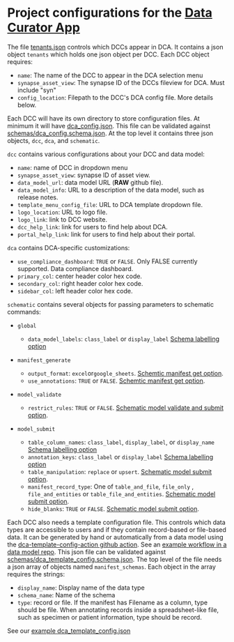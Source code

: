 # Project configurations for the [Data Curator App](github.com/sage-Bionetworks/data_curator)

The file [tenants.json](tenants.json) controls which DCCs appear in DCA. It contains a json object `tenants` which holds one json object per DCC. Each DCC object requires:

-   `name`: The name of the DCC to appear in the DCA selection menu
-   `synapse_asset_view`: The synapse ID of the DCCs fileview for DCA. Must include "syn"
-   `config_location`: Filepath to the DCC's DCA config file. More details below.

Each DCC will have its own directory to store configuration files. At minimum it will have [dca_config.json](demo/dca_config.json). This file can be validated against [schemas/dca_config.schema.json](schemas/dca_config.schema.json). At the top level it contains three json objects, `dcc`, `dca`, and `schematic`.

`dcc` contains various configurations about your DCC and data model:

-   `name`: name of DCC in dropdown menu
-   `synapse_asset_view`: synapse ID of asset view.
-   `data_model_url`: data model URL (**RAW** github file).
-   `data_model_info`: URL to a description of the data model, such as release notes. 
-   `template_menu_config_file`: URL to DCA template dropdown file.
-   `logo_location`: URL to logo file. 
-   `logo_link`: link to DCC website. 
-   `dcc_help_link`: link for users to find help about DCA. 
-   `portal_help_link`: link for users to find help about their portal. 

`dca` contains DCA-specific customizations:

-   `use_compliance_dashboard`: `TRUE` or `FALSE`. Only FALSE currently supported. Data compliance dashboard.
-   `primary_col`: center header color hex code. 
-   `secondary_col`: right header color hex code. 
-   `sidebar_col`: left header color hex code. 

`schematic` contains several objects for passing parameters to schematic commands:

-   `global`
  
    - `data_model_labels`: `class_label` or `display_label` [Schema labelling option](https://sagebionetworks.jira.com/wiki/spaces/SCHEM/pages/3089498257/How+to+Define+Display+Name+Labeling)
    
-   `manifest_generate`

    -   `output_format`: `excel`or`google_sheets`. [Schemtic manifest get option](https://sage-schematic.readthedocs.io/en/develop/cli_reference.html#schematic-manifest-get).
    -   `use_annotations`: `TRUE` or `FALSE`. [Schemtic manifest get option](https://sage-schematic.readthedocs.io/en/develop/cli_reference.html#schematic-manifest-get).

-   `model_validate`

    -   `restrict_rules`: `TRUE` or `FALSE`. [Schematic model validate and submit option](https://sage-schematic.readthedocs.io/en/develop/cli_reference.html#schematic-model-validate).

-   `model_submit`

    -   `table_column_names`: `class_label`, `display_label`, or `display_name` [Schema labelling option](https://sagebionetworks.jira.com/wiki/spaces/SCHEM/pages/3089498257/How+to+Define+Display+Name+Labeling)
    -   `annotation_keys`: `class_label` or `display_label` [Schema labelling option](https://sagebionetworks.jira.com/wiki/spaces/SCHEM/pages/3089498257/How+to+Define+Display+Name+Labeling)
    -   `table_manipulation`: `replace` or `upsert`. [Schematic model submit option](https://sage-schematic.readthedocs.io/en/develop/cli_reference.html#schematic-model-submit).
    -   `manifest_record_type`: One of `table_and_file`, `file_only` , `file_and_entities` or `table_file_and_entities`. [Schematic model submit option](https://sage-schematic.readthedocs.io/en/develop/cli_reference.html#schematic-model-submit).
    -   `hide_blanks`: `TRUE` or `FALSE`. [Schematic model submit option](https://sage-schematic.readthedocs.io/en/develop/cli_reference.html#schematic-model-submit).

Each DCC also needs a template configuration file. This controls which data types are accessible to users and if they contain record-based or file-based data. It can be generated by hand or automatically from a data model using the [dca-template-config-action github action](https://github.com/Sage-Bionetworks/dca-template-config-action). See an [example workflow in a data model repo](https://github.com/Sage-Bionetworks/data-models/blob/main/.github/workflows/create-template-config.yml). This json file can be validated against [schemas/dca_template_config.schema.json](schemas/dca_template_config.schema.json). The top level of the file needs a json array of objects named `manifest_schemas`. Each object in the array requires the strings:

-   `display_name`: Display name of the data type
-   `schema_name`: Name of the schema
-   `type`: record or file. If the manifest has Filename as a column, type should be file. When annotating records inside a spreadsheet-like file, such as specimen or patient information, type should be record.

See our [example dca_template_config.json](https://github.com/Sage-Bionetworks/data-models/blob/main/dca-template-config.json)
